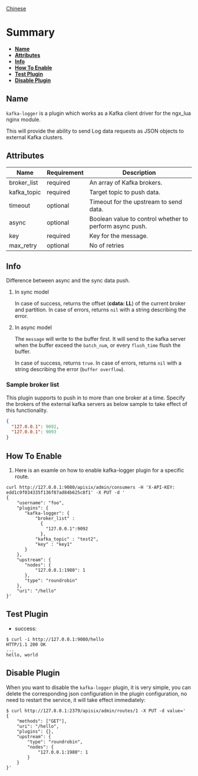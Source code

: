 <!--
#
# Licensed to the Apache Software Foundation (ASF) under one or more
# contributor license agreements.  See the NOTICE file distributed with
# this work for additional information regarding copyright ownership.
# The ASF licenses this file to You under the Apache License, Version 2.0
# (the "License"); you may not use this file except in compliance with
# the License.  You may obtain a copy of the License at
#
#     http://www.apache.org/licenses/LICENSE-2.0
#
# Unless required by applicable law or agreed to in writing, software
# distributed under the License is distributed on an "AS IS" BASIS,
# WITHOUT WARRANTIES OR CONDITIONS OF ANY KIND, either express or implied.
# See the License for the specific language governing permissions and
# limitations under the License.
#
-->

[Chinese](kafka-logger-cn.md)

# Summary

- [**Name**](#name)
- [**Attributes**](#attributes)
- [**Info**](#info)
- [**How To Enable**](#how-to-enable)
- [**Test Plugin**](#test-plugin)
- [**Disable Plugin**](#disable-plugin)

## Name

`kafka-logger` is a plugin which works as a Kafka client driver for the ngx_lua nginx module.

This will provide the ability to send Log data requests as JSON objects to external Kafka clusters.

## Attributes

| Name        | Requirement | Description                                             |
| ----------- | ----------- | ------------------------------------------------------- |
| broker_list | required    | An array of Kafka brokers.                              |
| kafka_topic | required    | Target topic to push data.                              |
| timeout     | optional    | Timeout for the upstream to send data.                  |
| async       | optional    | Boolean value to control whether to perform async push. |
| key         | required    | Key for the message.                                    |
| max_retry   | optional    | No of retries                                           |

## Info

Difference between async and the sync data push.

1. In sync model

   In case of success, returns the offset (**cdata: LL**) of the current broker and partition.
   In case of errors, returns `nil` with a string describing the error.

2. In async model

   The `message` will write to the buffer first.
   It will send to the kafka server when the buffer exceed the `batch_num`,
   or every `flush_time` flush the buffer.

   In case of success, returns `true`.
   In case of errors, returns `nil` with a string describing the error (`buffer overflow`).

### Sample broker list

This plugin supports to push in to more than one broker at a time. Specify the brokers of the external kafka servers as below
sample to take effect of this functionality.

```json
{
  "127.0.0.1": 9092,
  "127.0.0.1": 9093
}
```

## How To Enable

1. Here is an examle on how to enable kafka-logger plugin for a specific route.

```shell
curl http://127.0.0.1:9080/apisix/admin/consumers -H 'X-API-KEY: edd1c9f034335f136f87ad84b625c8f1' -X PUT -d '
{
    "username": "foo",
    "plugins": {
       "kafka-logger": {
           "broker_list" :
             {
               "127.0.0.1":9092
             },
           "kafka_topic" : "test2",
           "key" : "key1"
       }
    },
    "upstream": {
       "nodes": {
           "127.0.0.1:1980": 1
       },
       "type": "roundrobin"
    },
    "uri": "/hello"
}'
```

## Test Plugin

- success:

```shell
$ curl -i http://127.0.0.1:9080/hello
HTTP/1.1 200 OK
...
hello, world
```

## Disable Plugin

When you want to disable the `kafka-logger` plugin, it is very simple,
you can delete the corresponding json configuration in the plugin configuration,
no need to restart the service, it will take effect immediately:

```shell
$ curl http://127.0.0.1:2379/apisix/admin/routes/1 -X PUT -d value='
{
    "methods": ["GET"],
    "uri": "/hello",
    "plugins": {},
    "upstream": {
        "type": "roundrobin",
        "nodes": {
            "127.0.0.1:1980": 1
        }
    }
}'
```
